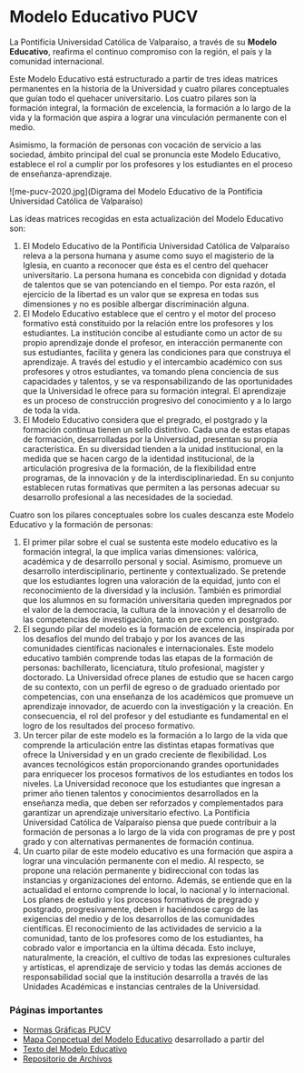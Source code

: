 # Modelo Educativo PUCV

La Pontificia Universidad Católica de Valparaíso, a través de su **Modelo Educativo**, reafirma el continuo compromiso con la región, el país y la comunidad internacional.

Este Modelo Educativo está estructurado a partir de tres ideas matrices permanentes en la historia de la Universidad y cuatro pilares conceptuales que guían todo el quehacer universitario. Los cuatro pilares son la formación integral, la formación de excelencia, la formación a lo largo de la vida y la formación que aspira a lograr una vinculación permanente con el medio.

Asimismo, la formación de personas con vocación de servicio a las sociedad, ámbito principal del cual se pronuncia este Modelo Educativo, establece el rol a cumplir por los profesores y los estudiantes en el proceso de enseñanza-aprendizaje.

![me-pucv-2020.jpg](Digrama del Modelo Educativo de la Pontificia Universidad Católica de Valparaíso)

Las ideas matrices recogidas en esta actualización del Modelo Educativo son:

 1. El Modelo Educativo de la Pontificia Universidad Católica de Valparaíso releva a la persona humana y asume como suyo el magisterio de la Iglesia, en cuanto a reconocer que ésta es el centro del quehacer universitario. La persona humana es concebida con dignidad y dotada de talentos que se van potenciando en el tiempo. Por esta razón, el ejercicio de la libertad es un valor que se expresa en todas sus dimensiones y no es posible albergar discriminación alguna.
 2. El Modelo Educativo establece que el centro y el motor del proceso formativo está constituido por la relación entre los profesores y los estudiantes. La institución concibe al estudiante como un actor de su propio aprendizaje donde el profesor, en interacción permanente con sus estudiantes, facilita y genera las condiciones para que construya el aprendizaje. A través del estudio y el intercambio académico con sus profesores y otros estudiantes, va tomando plena conciencia de sus capacidades y talentos, y se va responsabilizando de las oportunidades que la Universidad le ofrece para su formación integral. El aprendizaje es un proceso de construcción progresivo del conocimiento y a lo largo de toda la vida.
 3. El Modelo Educativo considera que el pregrado, el postgrado y la formación continua tienen un sello distintivo. Cada una de estas etapas de formación, desarrolladas por la Universidad, presentan su propia característica. En su diversidad tienden a la unidad institucional, en la medida que se hacen cargo de la identidad institucional, de la articulación progresiva de la formación, de la flexibilidad entre programas, de la innovación y de la interdisciplinariedad. En su conjunto establecen rutas formativas que permiten a las personas adecuar su desarrollo profesional a las necesidades de la sociedad.

Cuatro son los pilares conceptuales sobre los cuales descanza este Modelo Educativo y la formación de personas:

 1. El primer pilar sobre el cual se sustenta este modelo educativo es la formación integral, la que implica varias dimensiones: valórica, académica y de desarrollo personal y social. Asimismo, promueve un desarrollo interdisciplinario, pertinente y contextualizado. Se pretende que los estudiantes logren una valoración de la equidad, junto con el reconocimiento de la diversidad y la inclusión. También es primordial que los alumnos en su formación universitaria queden impregnados por el valor de la democracia, la cultura de la innovación y el desarrollo de las competencias de investigación, tanto en pre como en postgrado.
 2. El segundo pilar del modelo es la formación de excelencia, inspirada por los desafíos del mundo del trabajo y por los avances de las comunidades científicas nacionales e internacionales. Este modelo educativo también comprende todas las etapas de la formación de personas: bachillerato, licenciatura, título profesional, magister y doctorado. La Universidad ofrece planes de estudio que se hacen cargo de su contexto, con un perfil de egreso o de graduado orientado por competencias, con una enseñanza de los académicos que promueve un aprendizaje innovador, de acuerdo con la investigación y la creación. En consecuencia, el rol del profesor y del estudiante es fundamental en el logro de los resultados del proceso formativo.
 3. Un tercer pilar de este modelo es la formación a lo largo de la vida que comprende la articulación entre las distintas etapas formativas que ofrece la Universidad y en un grado creciente de flexibilidad. Los avances tecnológicos están proporcionando grandes oportunidades para enriquecer los procesos formativos de los estudiantes en todos los niveles. La Universidad reconoce que los estudiantes que ingresan a primer año tienen talentos y conocimientos desarrollados en la enseñanza media, que deben ser reforzados y complementados para garantizar un aprendizaje universitario efectivo. La Pontificia Universidad Católica de Valparaíso piensa que puede contribuir a la formación de personas a lo largo de la vida con programas de pre y post grado y con alternativas permanentes de formación continua.
 4. Un cuarto pilar de este modelo educativo es una formación que aspira a lograr una vinculación permanente con el medio. Al respecto, se propone una relación permanente y bidireccional con todas las instancias y organizaciones del entorno. Además, se entiende que en la actualidad el entorno comprende lo local, lo nacional y lo internacional. Los planes de estudio y los procesos formativos de pregrado y postgrado, progresivamente, deben ir haciéndose cargo de las exigencias del medio y de los desarrollos de las comunidades científicas. El reconocimiento de las actividades de servicio a la comunidad, tanto de los profesores como de los estudiantes, ha cobrado valor e importancia en la última década. Esto incluye, naturalmente, la creación, el cultivo de todas las expresiones culturales y artísticas, el aprendizaje de servicio y todas las demás acciones de responsabilidad social que la institución desarrolla a través de las Unidades Académicas e instancias centrales de la Universidad.

### Páginas importantes

- [Normas Gráficas PUCV](http://www.pucv.cl/pucv/normas-graficas-pucv/2016-08-08/102354.html)
- [Mapa Conpcetual del Modelo Educativo](https://cmapscloud.ihmc.us/viewer/cmap/1VTQFSK9D-J9R6V0-3X49Y5) desarrollado a partir del
- [Texto del Modelo Educativo](https://docs.google.com/document/d/e/2PACX-1vQOtIiBpgDfYI-_8dCaCK3EsqZ_wfY5ZbVco_t9LvyMMhpe_DIyZ4tUI40QCNgwvA/pub)
- [Repositorio de Archivos](https://github.com/eadpucv/modelo-educativo-pucv)